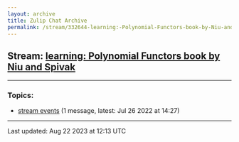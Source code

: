 ```yaml
---
layout: archive
title: Zulip Chat Archive
permalink: /stream/332644-learning:-Polynomial-Functors-book-by-Niu-and-Spivak/index.html
---
```


## Stream: [learning: Polynomial Functors book by Niu and Spivak](https://mattecapu.github.io/ct-zulip-archive/stream/332644-learning:-Polynomial-Functors-book-by-Niu-and-Spivak/index.html)
---

### Topics:

* [stream events](topic/topic_stream.20events.html) (1 message, latest: Jul 26 2022 at 14:27)

<hr><p>Last updated: Aug 22 2023 at 12:13 UTC</p>